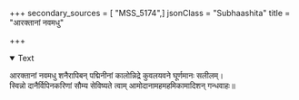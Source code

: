 +++
secondary_sources = [ "MSS_5174",]
jsonClass = "Subhaashita"
title = "आरक्तानां नवमधु"

+++

<details open><summary>Text</summary>

आरक्तानां नवमधु शनैरापिबन् पद्मिनीनां कालोन्निद्रे कुवलयवने घूर्णमानः सलीलम्।  
स्विन्नो दानैर्विपिनकरिणां सौम्य सेविष्यते त्वाम् आमोदानामहमहमिकामादिशन् गन्धवाहः॥
</details>
